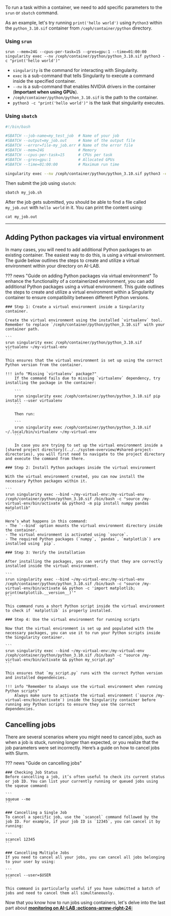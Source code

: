 
To run a task within a container, we need to add specific parameters to the `srun` or `sbatch` command.

As an example, let's try running `print('hello world')` using `Python3` within the `python_3.10.sif` container from `/ceph/container/python` directory.

### Using `srun`

```
srun --mem=24G --cpus-per-task=15 --gres=gpu:1 --time=01:00:00 singularity exec --nv /ceph/container/python/python_3.10.sif python3 -c "print('hello world')"
```

- `singularity` is the command for interacting with Singularity.
- `exec` is a sub-command that tells Singularity to execute a command inside the specified container.
- `--nv` is a sub-command that enables NVIDIA drivers in the container (**Important when using GPUs**).
- `/ceph/container/python/python_3.10.sif` is the path to the container.
- `python3 -c "print('hello world')"` is the task that singularity executes.

### Using `sbatch`

```bash title="my_job.sh"
#!/bin/bash

#SBATCH --job-name=my_test_job  # Name of your job
#SBATCH --output=my_job.out     # Name of the output file
#SBATCH --error=file-my_job.err # Name of the error file
#SBATCH --mem=24G               # Memory
#SBATCH --cpus-per-task=15      # CPUs per task
#SBATCH --gres=gpu:1            # Allocated GPUs
#SBATCH --time=01:00:00         # Maximum run time

singularity exec --nv /ceph/container/python/python_3.10.sif python3 -c "print('hello world')"
```

Then submit the job using `sbatch`:

```
sbatch my_job.sh
```

After the job gets submitted, you should be able to find a file called `my_job.out` with `hello world` in it. You can print the content using:

```
cat my_job.out
```

<hr>

## Adding Python packages via virtual environment
In many cases, you will need to add additional Python packages to an existing container. The easiest way to do this, is using a virtual environment. The guide below outlines the steps to create and utilize a virtual environment within your directory on AI-LAB.

??? news "Guide on adding Python packages via virtual environment"
    To enhance the functionality of a containerized environment, you can add additional Python packages using a virtual environment. This guide outlines the steps to create and utilize a virtual environment within a Singularity container to ensure compatibility between different Python versions.

    ### Step 1: Create a virtual environment inside a Singularity container.

    Create the virtual environment using the installed `virtualenv` tool. Remember to replace `/ceph/container/python/python_3.10.sif` with your container path.

    ```
    srun singularity exec /ceph/container/python/python_3.10.sif virtualenv ~/my-virtual-env
    ```

    This ensures that the virtual environment is set up using the correct Python version from the container.

    !!! info "Missing `virtualenv` package?"
        If the command fails due to missing `virtualenv` dependency, try installing the package in the container:

        ```
        srun singularity exec /ceph/container/python/python_3.10.sif pip install --user virtualenv
        ```

        Then run:

        ```
        srun singularity exec /ceph/container/python/python_3.10.sif ~/.local/bin/virtualenv ~/my-virtual-env
        ```

        In case you are trying to set up the virtual environment inside a [shared project directory](../../system-overview/#shared-project-directories), you will first need to navigate to the project directory and execute the command from there.

    ### Step 2: Install Python packages inside the virtual environment

    With the virtual environment created, you can now install the necessary Python packages within it.

    ```
    srun singularity exec --bind ~/my-virtual-env:/my-virtual-env /ceph/container/python/python_3.10.sif /bin/bash -c "source /my-virtual-env/bin/activate && python3 -m pip install numpy pandas matplotlib"
    ```

    Here’s what happens in this command:
    - The `--bind` option mounts the virtual environment directory inside the container.
    - The virtual environment is activated using `source`.
    - The required Python packages (`numpy`, `pandas`, `matplotlib`) are installed using `pip`.

    ### Step 3: Verify the installation

    After installing the packages, you can verify that they are correctly installed inside the virtual environment.

    ```
    srun singularity exec --bind ~/my-virtual-env:/my-virtual-env /ceph/container/python/python_3.10.sif /bin/bash -c "source /my-virtual-env/bin/activate && python -c 'import matplotlib; print(matplotlib.__version__)'"
    ```

    This command runs a short Python script inside the virtual environment to check if `matplotlib` is properly installed.

    ### Step 4: Use the virtual environment for running scripts

    Now that the virtual environment is set up and populated with the necessary packages, you can use it to run your Python scripts inside the Singularity container.

    ```
    srun singularity exec --bind ~/my-virtual-env:/my-virtual-env /ceph/container/python/python_3.10.sif /bin/bash -c "source /my-virtual-env/bin/activate && python my_script.py"
    ```

    This ensures that `my_script.py` runs with the correct Python version and installed dependencies.

    !!! info "Remember to always use the virtual environment when running Python scripts"
        Always make sure to activate the virtual environment (`source /my-virtual-env/bin/activate`) inside the Singularity container before running any Python scripts to ensure they use the correct dependencies.


## Cancelling jobs
There are several scenarios where you might need to cancel jobs, such as when a job is stuck, running longer than expected, or you realize that the job parameters were set incorrectly. Here’s a guide on how to cancel jobs with Slurm.

??? news "Guide on cancelling jobs"

    ### Checking Job Status
    Before cancelling a job, it’s often useful to check its current status or job ID. You can list your currently running or queued jobs using the squeue command:

    ```
    squeue --me
    ```

    ### Cancelling a Single Job
    To cancel a specific job, use the `scancel` command followed by the job ID. For example, if your job ID is `12345`, you can cancel it by running:

    ```
    scancel 12345
    ```

    ### Cancelling Multiple Jobs
    If you need to cancel all your jobs, you can cancel all jobs belonging to your user by using:

    ```
    scancel --user=$USER
    ```

    This command is particularly useful if you have submitted a batch of jobs and need to cancel them all simultaneously.


Now that you know how to run jobs using containers, let's delve into the last part about [**monitoring on AI-LAB :octicons-arrow-right-24:**](monitoring.md)




